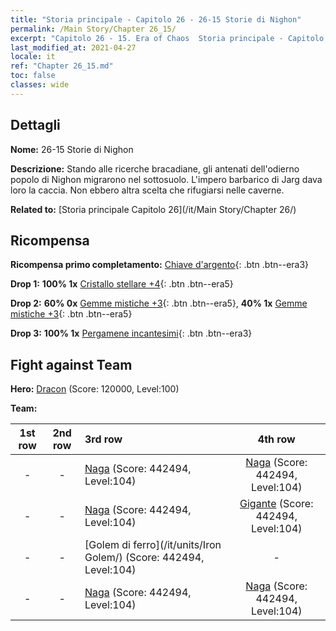```yaml
---
title: "Storia principale - Capitolo 26 - 26-15 Storie di Nighon"
permalink: /Main Story/Chapter 26_15/
excerpt: "Capitolo 26 - 15. Era of Chaos  Storia principale - Capitolo 26_15. 26-15 Storie di Nighon"
last_modified_at: 2021-04-27
locale: it
ref: "Chapter 26_15.md"
toc: false
classes: wide
---
```


## Dettagli

 **Nome:** 26-15 Storie di Nighon

 **Descrizione:** Stando alle ricerche bracadiane, gli antenati dell'odierno popolo di Nighon migrarono nel sottosuolo. L'impero barbarico di Jarg dava loro la caccia. Non ebbero altra scelta che rifugiarsi nelle caverne.

 **Related to:** [Storia principale Capitolo 26](/it/Main Story/Chapter 26/)

## Ricompensa

 **Ricompensa primo completamento:** [Chiave d'argento](/ItemsIT/con_693/){: .btn .btn--era3}

 **Drop 1:** **100% 1x** [Cristallo stellare +4](/ItemsIT/mat_94/){: .btn .btn--era5}

 **Drop 2:** **60% 0x** [Gemme mistiche +3](/ItemsIT/mat_86/){: .btn .btn--era5}, **40% 1x** [Gemme mistiche +3](/ItemsIT/mat_86/){: .btn .btn--era5}

 **Drop 3:** **100% 1x** [Pergamene incantesimi](/ItemsIT/con_694/){: .btn .btn--era3}


## Fight against Team
 **Hero:** [Dracon](/it/heroes/Dracon/) (Score: 120000, Level:100)

 **Team:**


  | 1st row | 2nd row | 3rd row | 4th row |
  |:----:|:----:|:----|:----:|
  | - | - | [Naga](/it/units/Naga/) (Score: 442494, Level:104)  | [Naga](/it/units/Naga/) (Score: 442494, Level:104)  |
  | - | - | [Naga](/it/units/Naga/) (Score: 442494, Level:104)  | [Gigante](/it/units/Giant/) (Score: 442494, Level:104)  |
  | - | - | [Golem di ferro](/it/units/Iron Golem/) (Score: 442494, Level:104)  | - |
  | - | - | [Naga](/it/units/Naga/) (Score: 442494, Level:104)  | [Naga](/it/units/Naga/) (Score: 442494, Level:104)  |


